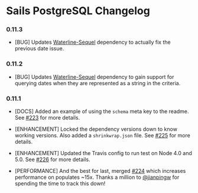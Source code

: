 # Sails PostgreSQL Changelog

### 0.11.3

* [BUG] Updates [Waterline-Sequel](https://github.com/balderdashy/waterline-sequel) dependency to actually fix the previous date issue.

### 0.11.2

* [BUG] Updates [Waterline-Sequel](https://github.com/balderdashy/waterline-sequel) dependency to gain support for querying dates when they are represented as a string in the criteria.

### 0.11.1

* [DOCS] Added an example of using the `schema` meta key to the readme. See [#223](https://github.com/balderdashy/sails-postgresql-cluster/pull/223) for more details.

* [ENHANCEMENT] Locked the dependency versions down to know working versions. Also added a `shrinkwrap.json` file. See [#225](https://github.com/balderdashy/sails-postgresql-cluster/pull/225) for more details.

* [ENHANCEMENT] Updated the Travis config to run test on Node 4.0 and 5.0. See [#226](https://github.com/balderdashy/sails-postgresql-cluster/pull/226) for more details.

* [PERFORMANCE] And the best for last, merged [#224](https://github.com/balderdashy/sails-postgresql-cluster/pull/224) which increases performance on populates ~15x. Thanks a million to [@jianpingw](https://github.com/jianpingw) for spending the time to track this down!
